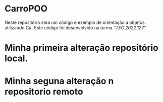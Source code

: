 # CarroPOO
Neste repositório sera um código e exemplo de orientação a objetos utilizando C#. Este código foi desenvolvido na turma _"TEC.2022.127"_

# Minha primeira alteração repositório local.

# Minha seguna alteração n repositorio remoto
